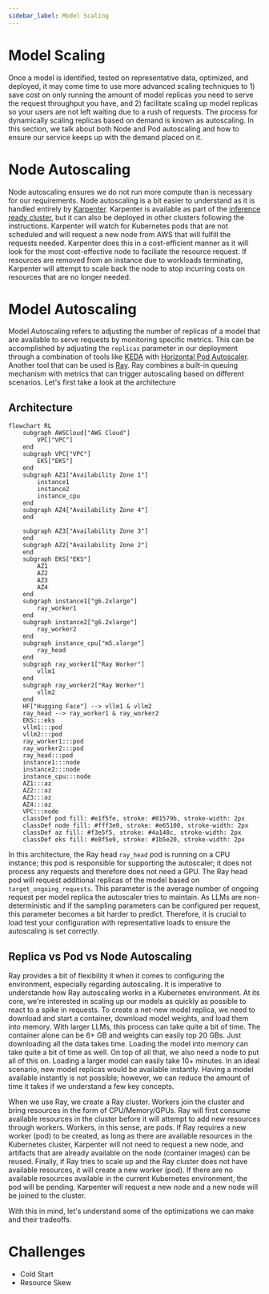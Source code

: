 ```yaml
---
sidebar_label: Model Scaling
---
```


# Model Scaling

Once a model is identified, tested on representative data, optimized, and deployed, it may come time to use more
advanced scaling techniques to 1) save cost on only running the amount of model replicas you need to serve the request
throughput you have, and 2) facilitate scaling up model replicas so your users are not left waiting due to a rush of
requests. The process for dynamically scaling replicas based on demand is known as autoscaling. In this section, we talk
about both Node and Pod autoscaling and how to ensure our service keeps up with the demand placed on it.

# Node Autoscaling

Node autoscaling ensures we do not run more compute than is necessary for our requirements. Node autoscaling is a bit
easier to understand as it is handled entirely by [Karpenter](#). Karpenter is available as part of
the [inference ready cluster](#), but it can also be deployed in other clusters following the instructions. Karpenter
will watch for Kubernetes pods that are not scheduled and will request a new node from AWS that will fulfill the
requests needed. Karpenter does this in a cost-efficient manner as it will look for the most cost-effective node to
faciliate the resource request. If resources are removed from an instance due to workloads terminating, Karpenter will
attempt to scale back the node to stop incurring costs on resources that are no longer needed.

# Model Autoscaling

Model Autoscaling refers to adjusting the number of replicas of a model that are available to serve requests by
monitoring specific metrics. This can be accomplished by adjusting the `replicas` parameter in our deployment through a
combination of tools like [KEDA](https://keda.sh/)
with [Horizontal Pod Autoscaler](https://kubernetes.io/docs/tasks/run-application/horizontal-pod-autoscale/). Another
tool that can be used is [Ray](https://www.ray.io/). Ray combines a built-in queuing mechanism with metrics that can
trigger autoscaling based on different scenarios. Let's first take a look at the architecture

## Architecture

```mermaid
flowchart RL
    subgraph AWSCloud["AWS Cloud"]
        VPC["VPC"]
    end
    subgraph VPC["VPC"]
        EKS["EKS"]
    end
    subgraph AZ1["Availability Zone 1"]
        instance1
        instance2
        instance_cpu
    end
    subgraph AZ4["Availability Zone 4"]
    end

    subgraph AZ3["Availability Zone 3"]
    end
    subgraph AZ2["Availability Zone 2"]
    end
    subgraph EKS["EKS"]
        AZ1
        AZ2
        AZ3
        AZ4
    end
    subgraph instance1["g6.2xlarge"]
        ray_worker1
    end
    subgraph instance2["g6.2xlarge"]
        ray_worker2
    end
    subgraph instance_cpu["m5.xlarge"]
        ray_head
    end
    subgraph ray_worker1["Ray Worker"]
        vllm1
    end
    subgraph ray_worker2["Ray Worker"]
        vllm2
    end
    HF["Hugging Face"] --> vllm1 & vllm2
    ray_head --> ray_worker1 & ray_worker2
    EKS:::eks
    vllm1:::pod
    vllm2:::pod
    ray_worker1:::pod
    ray_worker2:::pod
    ray_head:::pod
    instance1:::node
    instance2:::node
    instance_cpu:::node
    AZ1:::az
    AZ2:::az
    AZ3:::az
    AZ4:::az
    VPC:::node
    classDef pod fill: #e1f5fe, stroke: #01579b, stroke-width: 2px
    classDef node fill: #fff3e0, stroke: #e65100, stroke-width: 2px
    classDef az fill: #f3e5f5, stroke: #4a148c, stroke-width: 2px
    classDef eks fill: #e8f5e9, stroke: #1b5e20, stroke-width: 2px
```

In this architecture, the Ray head `ray_head` pod is running on a CPU instance; this pod is responsible for supporting
the autoscaler; it does not process any requests and therefore does not need a GPU. The Ray head pod will request
additional replicas of the model based on `target_ongoing_requests`. This parameter is the average number of ongoing
request per model replica the autoscaler tries to maintain. As LLMs are non-deterministic and if the sampling parameters
can be configured per request, this parameter becomes a bit harder to predict. Therefore, it is crucial to load test
your configuration with representative loads to ensure the autoscaling is set correctly.

## Replica vs Pod vs Node Autoscaling

Ray provides a bit of flexibility it when it comes to configuring the environment, especially regarding autoscaling. It
is imperative to understande how Ray autoscaling works in a Kubernetes environment. At its core, we're interested in
scaling up our models as quickly as possible to react to a spike in requests. To create a net-new model replica, we need
to download and start a container, download model weights, and load them into memory. With larger LLMs, this process can
take quite a bit of time. The container alone can be 6+ GB and weights can easily top 20 GBs. Just downloading all the
data takes time. Loading the model into memory can take quite a bit of time as well. On top of all that, we also need a
node to put all of this on. Loading a larger model can easily take 10+ minutes. In an ideal scenario, new model replicas
would be available instantly. Having a model available instantly is not possible; however, we can reduce the amount of
time it takes if we understand a few key concepts.

When we use Ray, we create a Ray cluster. Workers join the cluster and bring resources in the form of CPU/Memory/GPUs.
Ray will first consume available resources in the cluster before it will attempt to add new resources through workers.
Workers, in this sense, are pods. If Ray requires a new worker (pod) to be created, as long as there are available
resources in the Kubernetes cluster, Karpenter will not need to request a new node, and artifacts that are already
available on the node (container images) can be reused. Finally, if Ray tries to scale up and the Ray cluster does not
have available resources, it will create a new worker (pod). If there are no available resources available in the
current Kubernetes environment, the pod will be pending. Karpenter will request a new node and a new node will be joined
to the cluster.

With this in mind, let's understand some of the optimizations we can make and their tradeoffs.



# Challenges

- Cold Start
- Resource Skew
